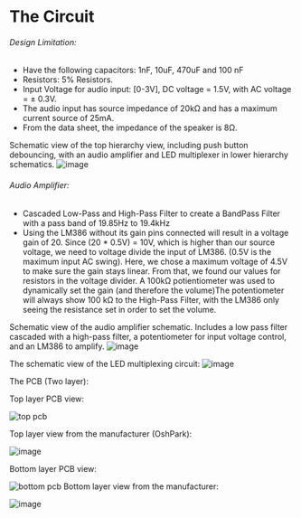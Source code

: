 # The Circuit

###### Design Limitation:
  - Have the following capacitors: 1nF, 10uF, 470uF and 100 nF
  - Resistors: 5% Resistors.
  - Input Voltage for audio input: [0-3V], DC voltage = 1.5V, with AC voltage = ± 0.3V. 
  - The audio input has source impedance of 20kΩ and has a maximum current source of 25mA.
  - From the data sheet, the impedance of the speaker is 8Ω.

Schematic view of the top hierarchy view, including push button debouncing, with an audio amplifier and LED multiplexer in lower hierarchy schematics.
![image](https://cloud.githubusercontent.com/assets/978364/26767795/f4711cda-4957-11e7-9208-0f26988bc92c.png)

###### Audio Amplifier:
  - Cascaded Low-Pass and High-Pass Filter to create a BandPass Filter with a pass band of 19.85Hz to 19.4kHz
  - Using the LM386 without its gain pins connected will result in a voltage gain of 20. Since (20 * 0.5V) = 10V, which is higher than 
    our source voltage, we need to voltage divide the input of LM386. (0.5V is the maximum input AC swing). Here, we chose a maximum 
    voltage of 4.5V to make sure the gain stays linear. From that, we found our values for resistors in the voltage divider. A 100kΩ
    potientiometer was used to dynamically set the gain (and therefore the volume)The potentiometer will always show 100 kΩ to the 
    High-Pass Filter, with the LM386 only seeing the resistance set in order to set the volume.

Schematic view of the audio amplifier schematic. Includes a low pass filter cascaded with a high-pass filter, a potentiometer for input voltage control, and an LM386 to amplify.
![image](https://cloud.githubusercontent.com/assets/978364/26767841/56afc04a-4958-11e7-9f67-abed912e062b.png)

The schematic view of the LED multiplexing circuit:
![image](https://cloud.githubusercontent.com/assets/978364/26767860/74b221f0-4958-11e7-86df-0bac12ce8875.png)

The PCB (Two layer):

Top layer PCB view:

![top pcb](https://cloud.githubusercontent.com/assets/978364/26768223/388f4e2a-495b-11e7-84c7-0b7f1095eb1a.PNG)

Top layer view from the manufacturer (OshPark):

![image](https://cloud.githubusercontent.com/assets/978364/26767901/d2bb2684-4958-11e7-8a0e-c9e226c17802.png)

Bottom layer PCB view:

![bottom pcb](https://user-images.githubusercontent.com/978364/26862578-51b55e74-4b01-11e7-9224-d36532422bea.PNG)
Bottom layer view from the manufacturer:

![image](https://cloud.githubusercontent.com/assets/978364/26767925/025f188c-4959-11e7-8742-422b03f9ee6a.png)


